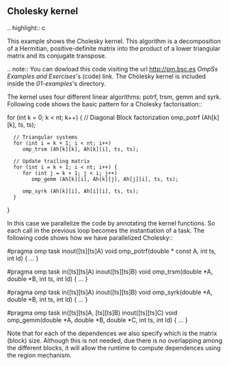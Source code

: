 Cholesky kernel
---------------

.. highlight:: c

This example shows the Cholesky kernel. This algorithm is a decomposition of a Hermitian,
positive-definite matrix into the product of a lower triangular matrix and its conjugate
transpose.

.. note::
  You can dowload this code visiting the url http://pm.bsc.es *OmpSs Examples and Exercises*'s
  (code) link. The Cholesky kernel is included inside the  *01-examples*'s directory.

The kernel uses four different linear algorithms: potrf, trsm, gemm and syrk.
Following code shows the basic pattern for a Cholesky factorisation::

   for (int k = 0; k < nt; k++) {
      // Diagonal Block factorization
      omp_potrf (Ah[k][k], ts, ts);

      // Triangular systems
      for (int i = k + 1; i < nt; i++)
         omp_trsm (Ah[k][k], Ah[k][i], ts, ts);

      // Update trailing matrix
      for (int i = k + 1; i < nt; i++) {
         for (int j = k + 1; j < i; j++)
            omp_gemm (Ah[k][i], Ah[k][j], Ah[j][i], ts, ts);

         omp_syrk (Ah[k][i], Ah[i][i], ts, ts);
      }

   }

In this case we parallelize the code by annotating the kernel functions.
So each call in the previous loop becomes the instantiation of a task.
The following code shows how we have parallelized Cholesky::

   #pragma omp task inout([ts][ts]A)
   void omp_potrf(double * const A, int ts, int ld)
   {
      ...
   }

   #pragma omp task in([ts][ts]A) inout([ts][ts]B)
   void omp_trsm(double *A, double *B, int ts, int ld)
   {
      ...
   }

   #pragma omp task in([ts][ts]A) inout([ts][ts]B)
   void omp_syrk(double *A, double *B, int ts, int ld)
   {
      ...
   }

   #pragma omp task in([ts][ts]A, [ts][ts]B) inout([ts][ts]C)
   void omp_gemm(double *A, double *B, double *C, int ts, int ld)
   {
      ...
   }

Note that for each of the dependences we also specify which is the matrix (block) size.
Although this is not needed, due there is no overlapping among the different blocks,
it will allow the runtime to compute dependences using the region mechanism.

